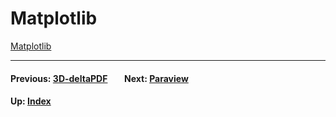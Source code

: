 # Matplotlib

[Matplotlib](http://matplotlib.org)

* * *
#### Previous: [3D-deltaPDF](pdf) &nbsp;&nbsp;&nbsp;&nbsp;&nbsp;&nbsp; Next: [Paraview](paraview)
#### Up: [Index](index)
